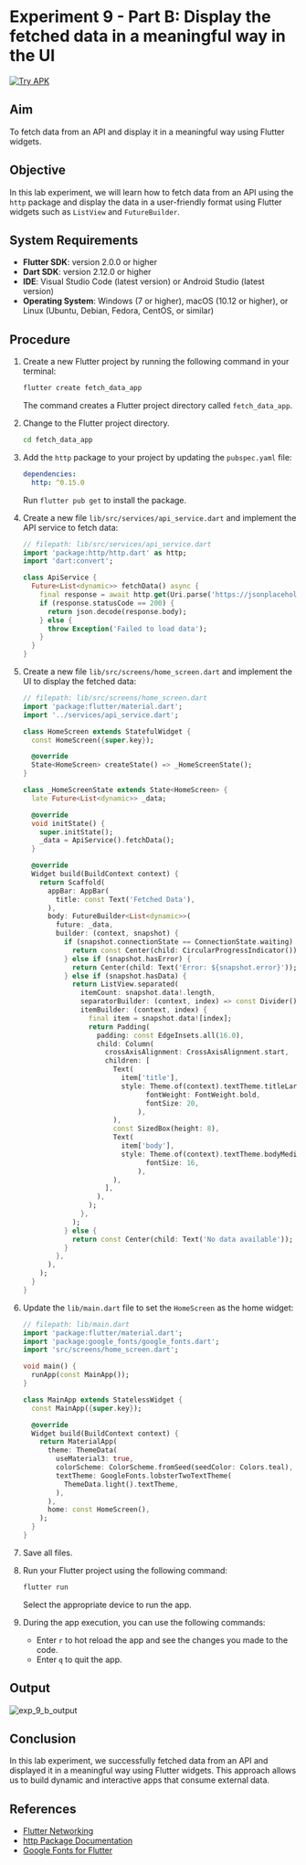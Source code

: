 # Experiment 9 - Part B: **Display the fetched data in a meaningful way in the UI**
[![Try APK](https://img.shields.io/badge/Try%20APK-Download-blue)](#file:exp_9_b.apk)

## Aim
To fetch data from an API and display it in a meaningful way using Flutter widgets.

## Objective
In this lab experiment, we will learn how to fetch data from an API using the `http` package and display the data in a user-friendly format using Flutter widgets such as `ListView` and `FutureBuilder`.

## System Requirements
- **Flutter SDK**: version 2.0.0 or higher
- **Dart SDK**: version 2.12.0 or higher
- **IDE**: Visual Studio Code (latest version) or Android Studio (latest version)
- **Operating System**: Windows (7 or higher), macOS (10.12 or higher), or Linux (Ubuntu, Debian, Fedora, CentOS, or similar)

## Procedure

1. Create a new Flutter project by running the following command in your terminal:
    ```cmd
    flutter create fetch_data_app
    ```
    The command creates a Flutter project directory called `fetch_data_app`.

2. Change to the Flutter project directory.
    ```cmd
    cd fetch_data_app
    ```

3. Add the `http` package to your project by updating the `pubspec.yaml` file:
    ```yaml
    dependencies:
      http: ^0.15.0
    ```
    Run `flutter pub get` to install the package.

4. Create a new file `lib/src/services/api_service.dart` and implement the API service to fetch data:
    ```dart
    // filepath: lib/src/services/api_service.dart
    import 'package:http/http.dart' as http;
    import 'dart:convert';

    class ApiService {
      Future<List<dynamic>> fetchData() async {
        final response = await http.get(Uri.parse('https://jsonplaceholder.typicode.com/posts'));
        if (response.statusCode == 200) {
          return json.decode(response.body);
        } else {
          throw Exception('Failed to load data');
        }
      }
    }
    ```

5. Create a new file `lib/src/screens/home_screen.dart` and implement the UI to display the fetched data:
    ```dart
    // filepath: lib/src/screens/home_screen.dart
    import 'package:flutter/material.dart';
    import '../services/api_service.dart';

    class HomeScreen extends StatefulWidget {
      const HomeScreen({super.key});

      @override
      State<HomeScreen> createState() => _HomeScreenState();
    }

    class _HomeScreenState extends State<HomeScreen> {
      late Future<List<dynamic>> _data;

      @override
      void initState() {
        super.initState();
        _data = ApiService().fetchData();
      }

      @override
      Widget build(BuildContext context) {
        return Scaffold(
          appBar: AppBar(
            title: const Text('Fetched Data'),
          ),
          body: FutureBuilder<List<dynamic>>(
            future: _data,
            builder: (context, snapshot) {
              if (snapshot.connectionState == ConnectionState.waiting) {
                return const Center(child: CircularProgressIndicator());
              } else if (snapshot.hasError) {
                return Center(child: Text('Error: ${snapshot.error}'));
              } else if (snapshot.hasData) {
                return ListView.separated(
                  itemCount: snapshot.data!.length,
                  separatorBuilder: (context, index) => const Divider(),
                  itemBuilder: (context, index) {
                    final item = snapshot.data![index];
                    return Padding(
                      padding: const EdgeInsets.all(16.0),
                      child: Column(
                        crossAxisAlignment: CrossAxisAlignment.start,
                        children: [
                          Text(
                            item['title'],
                            style: Theme.of(context).textTheme.titleLarge?.copyWith(
                                  fontWeight: FontWeight.bold,
                                  fontSize: 20,
                                ),
                          ),
                          const SizedBox(height: 8),
                          Text(
                            item['body'],
                            style: Theme.of(context).textTheme.bodyMedium?.copyWith(
                                  fontSize: 16,
                                ),
                          ),
                        ],
                      ),
                    );
                  },
                );
              } else {
                return const Center(child: Text('No data available'));
              }
            },
          ),
        );
      }
    }
    ```

6. Update the `lib/main.dart` file to set the `HomeScreen` as the home widget:
    ```dart
    // filepath: lib/main.dart
    import 'package:flutter/material.dart';
    import 'package:google_fonts/google_fonts.dart';
    import 'src/screens/home_screen.dart';

    void main() {
      runApp(const MainApp());
    }

    class MainApp extends StatelessWidget {
      const MainApp({super.key});

      @override
      Widget build(BuildContext context) {
        return MaterialApp(
          theme: ThemeData(
            useMaterial3: true,
            colorScheme: ColorScheme.fromSeed(seedColor: Colors.teal),
            textTheme: GoogleFonts.lobsterTwoTextTheme(
              ThemeData.light().textTheme,
            ),
          ),
          home: const HomeScreen(),
        );
      }
    }
    ```

7. Save all files.

8. Run your Flutter project using the following command:
    ```cmd
    flutter run
    ```
    Select the appropriate device to run the app.

9. During the app execution, you can use the following commands:
    - Enter `r` to hot reload the app and see the changes you made to the code.
    - Enter `q` to quit the app.

## Output
![exp_9_b_output](exp_9_b_output.png)

## Conclusion
In this lab experiment, we successfully fetched data from an API and displayed it in a meaningful way using Flutter widgets. This approach allows us to build dynamic and interactive apps that consume external data.

## References
- [Flutter Networking](https://docs.flutter.dev/development/data-and-backend/networking)
- [http Package Documentation](https://pub.dev/packages/http)
- [Google Fonts for Flutter](https://pub.dev/packages/google_fonts)